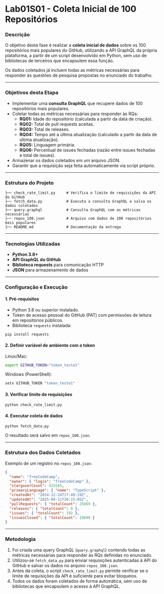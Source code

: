 # Lab01S01 - Coleta Inicial de 100 Repositórios

### Descrição
O objetivo desta fase é realizar a **coleta inicial de dados** sobre os 100 repositórios mais populares do GitHub, utilizando a API GraphQL da própria plataforma, a partir de um script desenvolvido em Python, sem uso de bibliotecas de terceiros que encapsulem essa função.

Os dados coletados já incluem todas as métricas necessárias para responder às questões de pesquisa propostas no enunciado do trabalho.

---

### Objetivos desta Etapa
- Implementar uma **consulta GraphQL** que recupere dados de 100 repositórios mais populares.
- Coletar todas as métricas necessárias para responder às RQs:
  - **RQ01:** Idade do repositório (calculada a partir da data de criação).
  - **RQ02:** Total de pull requests aceitas.
  - **RQ03:** Total de releases.
  - **RQ04:** Tempo até a última atualização (calculado a partir da data de última atualização).
  - **RQ05:** Linguagem primária.
  - **RQ06:** Percentual de issues fechadas (razão entre issues fechadas e total de issues).
- Armazenar os dados coletados em um arquivo JSON.
- Garantir que a requisição seja feita automaticamente via script próprio.

---

### Estrutura do Projeto

```
├── check_rate_limit.py     # Verifica o limite de requisições da API do GitHub
├── fetch_data.py           # Executa a consulta GraphQL e salva os dados coletados
├── query.graphql           # Consulta GraphQL com as métricas necessárias
├── repos_100.json          # Arquivo com dados de 100 repositórios mais populares
├── README.md               # Documentação da entrega
```

---

### Tecnologias Utilizadas
- **Python 3.8+**
- **API GraphQL do GitHub**
- **Biblioteca requests** para comunicação HTTP
- **JSON** para armazenamento de dados

---

### Configuração e Execução

#### 1. Pré-requisitos
- Python 3.8 ou superior instalado.
- Token de acesso pessoal do GitHub (PAT) com permissões de leitura em repositórios públicos.
- Biblioteca `requests` instalada:
```bash
pip install requests
```

#### 2. Definir variável de ambiente com o token
Linux/Mac:
```bash
export GITHUB_TOKEN="token_teste1"
```
Windows (PowerShell):
```powershell
setx GITHUB_TOKEN "token_teste1"
```

#### 3. Verificar limite de requisições
```bash
python check_rate_limit.py
```

#### 4. Executar coleta de dados
```bash
python fetch_data.py
```
O resultado será salvo em `repos_100.json`.

---

### Estrutura dos Dados Coletados
Exemplo de um registro no `repos_100.json`:
```json
{
  "name": "freeCodeCamp",
  "owner": { "login": "freeCodeCamp" },
  "stargazerCount": 425545,
  "primaryLanguage": { "name": "TypeScript" },
  "createdAt": "2014-12-24T17:49:19Z",
  "updatedAt": "2025-08-11T20:15:05Z",
  "pullRequests": { "totalCount": 25669 },
  "releases": { "totalCount": 0 },
  "issues": { "totalCount": 192 },
  "issuesClosed": { "totalCount": 19600 }
}
```

---

### Metodologia
1. Foi criada uma query GraphQL (`query.graphql`) contendo todas as métricas necessárias para responder às RQs definidas no enunciado.
2. Utilizou-se `fetch_data.py` para enviar requisições autenticadas à API do GitHub e salvar os dados no arquivo `repos_100.json`.
3. Antes da coleta, o script `check_rate_limit.py` permite verificar se o limite de requisições da API é suficiente para evitar bloqueios.
4. Todos os dados foram coletados de forma automática, sem uso de bibliotecas que encapsulem o acesso à API GraphQL.
